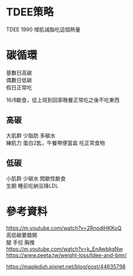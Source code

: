 # TDEE策略
TDEE 1990 增肌減脂吃這個熱量  

# 碳循環  
基數日高碳  
偶數日低碳  
假日正常吃  

16/8斷食，從上班到回家晚餐正常吃之後不吃東西  

## 高碳 
大肌群 少脂肪 多碳水  
練肌力 蛋白2匙，午餐帶便當盒 吃正常食物 

## 低碳 
小肌群 少碳水 間歇性斷食   
生酮 睡前吃納豆降LDL  

# 參考資料
https://m.youtube.com/watch?v=2RnodiHKKoQ  
高低碳要錯開  
腿 手拉 胸推  
https://m.youtube.com/watch?v=k_EnAwbkgNw  
https://www.peeta.tw/weight-loss/tdee-and-bmr/  

https://mapleduh.pixnet.net/blog/post/44635798  
